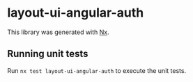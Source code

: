 # layout-ui-angular-auth

This library was generated with [Nx](https://nx.dev).

## Running unit tests

Run `nx test layout-ui-angular-auth` to execute the unit tests.
